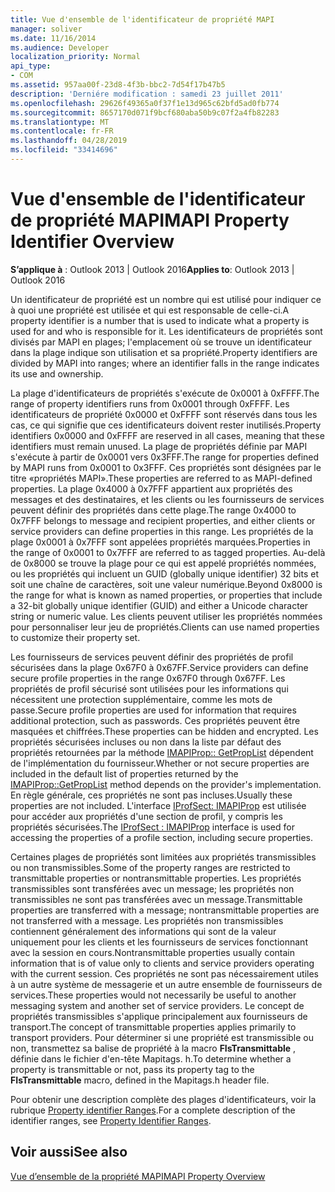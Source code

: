 ```yaml
---
title: Vue d'ensemble de l'identificateur de propriété MAPI
manager: soliver
ms.date: 11/16/2014
ms.audience: Developer
localization_priority: Normal
api_type:
- COM
ms.assetid: 957aa00f-23d8-4f3b-bbc2-7d54f17b47b5
description: 'Derniére modification : samedi 23 juillet 2011'
ms.openlocfilehash: 29626f49365a0f37f1e13d965c62bfd5ad0fb774
ms.sourcegitcommit: 8657170d071f9bcf680aba50b9c07f2a4fb82283
ms.translationtype: MT
ms.contentlocale: fr-FR
ms.lasthandoff: 04/28/2019
ms.locfileid: "33414696"
---
```

# <a name="mapi-property-identifier-overview"></a><span data-ttu-id="24795-103">Vue d'ensemble de l'identificateur de propriété MAPI</span><span class="sxs-lookup"><span data-stu-id="24795-103">MAPI Property Identifier Overview</span></span>

  
  
<span data-ttu-id="24795-104">**S’applique à** : Outlook 2013 | Outlook 2016</span><span class="sxs-lookup"><span data-stu-id="24795-104">**Applies to**: Outlook 2013 | Outlook 2016</span></span> 
  
<span data-ttu-id="24795-105">Un identificateur de propriété est un nombre qui est utilisé pour indiquer ce à quoi une propriété est utilisée et qui est responsable de celle-ci.</span><span class="sxs-lookup"><span data-stu-id="24795-105">A property identifier is a number that is used to indicate what a property is used for and who is responsible for it.</span></span> <span data-ttu-id="24795-106">Les identificateurs de propriétés sont divisés par MAPI en plages; l'emplacement où se trouve un identificateur dans la plage indique son utilisation et sa propriété.</span><span class="sxs-lookup"><span data-stu-id="24795-106">Property identifiers are divided by MAPI into ranges; where an identifier falls in the range indicates its use and ownership.</span></span> 
  
<span data-ttu-id="24795-107">La plage d'identificateurs de propriétés s'exécute de 0x0001 à 0xFFFF.</span><span class="sxs-lookup"><span data-stu-id="24795-107">The range of property identifiers runs from 0x0001 through 0xFFFF.</span></span> <span data-ttu-id="24795-108">Les identificateurs de propriété 0x0000 et 0xFFFF sont réservés dans tous les cas, ce qui signifie que ces identificateurs doivent rester inutilisés.</span><span class="sxs-lookup"><span data-stu-id="24795-108">Property identifiers 0x0000 and 0xFFFF are reserved in all cases, meaning that these identifiers must remain unused.</span></span> <span data-ttu-id="24795-109">La plage de propriétés définie par MAPI s'exécute à partir de 0x0001 vers 0x3FFF.</span><span class="sxs-lookup"><span data-stu-id="24795-109">The range for properties defined by MAPI runs from 0x0001 to 0x3FFF.</span></span> <span data-ttu-id="24795-110">Ces propriétés sont désignées par le titre «propriétés MAPI».</span><span class="sxs-lookup"><span data-stu-id="24795-110">These properties are referred to as MAPI-defined properties.</span></span> <span data-ttu-id="24795-111">La plage 0x4000 à 0x7FFF appartient aux propriétés des messages et des destinataires, et les clients ou les fournisseurs de services peuvent définir des propriétés dans cette plage.</span><span class="sxs-lookup"><span data-stu-id="24795-111">The range 0x4000 to 0x7FFF belongs to message and recipient properties, and either clients or service providers can define properties in this range.</span></span> <span data-ttu-id="24795-112">Les propriétés de la plage 0x0001 à 0x7FFF sont appelées propriétés marquées.</span><span class="sxs-lookup"><span data-stu-id="24795-112">Properties in the range of 0x0001 to 0x7FFF are referred to as tagged properties.</span></span> <span data-ttu-id="24795-113">Au-delà de 0x8000 se trouve la plage pour ce qui est appelé propriétés nommées, ou les propriétés qui incluent un GUID (globally unique identifier) 32 bits et soit une chaîne de caractères, soit une valeur numérique.</span><span class="sxs-lookup"><span data-stu-id="24795-113">Beyond 0x8000 is the range for what is known as named properties, or properties that include a 32-bit globally unique identifier (GUID) and either a Unicode character string or numeric value.</span></span> <span data-ttu-id="24795-114">Les clients peuvent utiliser les propriétés nommées pour personnaliser leur jeu de propriétés.</span><span class="sxs-lookup"><span data-stu-id="24795-114">Clients can use named properties to customize their property set.</span></span>
  
<span data-ttu-id="24795-115">Les fournisseurs de services peuvent définir des propriétés de profil sécurisées dans la plage 0x67F0 à 0x67FF.</span><span class="sxs-lookup"><span data-stu-id="24795-115">Service providers can define secure profile properties in the range 0x67F0 through 0x67FF.</span></span> <span data-ttu-id="24795-116">Les propriétés de profil sécurisé sont utilisées pour les informations qui nécessitent une protection supplémentaire, comme les mots de passe.</span><span class="sxs-lookup"><span data-stu-id="24795-116">Secure profile properties are used for information that requires additional protection, such as passwords.</span></span> <span data-ttu-id="24795-117">Ces propriétés peuvent être masquées et chiffrées.</span><span class="sxs-lookup"><span data-stu-id="24795-117">These properties can be hidden and encrypted.</span></span> <span data-ttu-id="24795-118">Les propriétés sécurisées incluses ou non dans la liste par défaut des propriétés retournées par la méthode [IMAPIProp:: GetPropList](imapiprop-getproplist.md) dépendent de l'implémentation du fournisseur.</span><span class="sxs-lookup"><span data-stu-id="24795-118">Whether or not secure properties are included in the default list of properties returned by the [IMAPIProp::GetPropList](imapiprop-getproplist.md) method depends on the provider's implementation.</span></span> <span data-ttu-id="24795-119">En règle générale, ces propriétés ne sont pas incluses.</span><span class="sxs-lookup"><span data-stu-id="24795-119">Usually these properties are not included.</span></span> <span data-ttu-id="24795-120">L'interface [IProfSect: IMAPIProp](iprofsectimapiprop.md) est utilisée pour accéder aux propriétés d'une section de profil, y compris les propriétés sécurisées.</span><span class="sxs-lookup"><span data-stu-id="24795-120">The [IProfSect : IMAPIProp](iprofsectimapiprop.md) interface is used for accessing the properties of a profile section, including secure properties.</span></span> 
  
<span data-ttu-id="24795-121">Certaines plages de propriétés sont limitées aux propriétés transmissibles ou non transmissibles.</span><span class="sxs-lookup"><span data-stu-id="24795-121">Some of the property ranges are restricted to transmittable properties or nontransmittable properties.</span></span> <span data-ttu-id="24795-122">Les propriétés transmissibles sont transférées avec un message; les propriétés non transmissibles ne sont pas transférées avec un message.</span><span class="sxs-lookup"><span data-stu-id="24795-122">Transmittable properties are transferred with a message; nontransmittable properties are not transferred with a message.</span></span> <span data-ttu-id="24795-123">Les propriétés non transmissibles contiennent généralement des informations qui sont de la valeur uniquement pour les clients et les fournisseurs de services fonctionnant avec la session en cours.</span><span class="sxs-lookup"><span data-stu-id="24795-123">Nontransmittable properties usually contain information that is of value only to clients and service providers operating with the current session.</span></span> <span data-ttu-id="24795-124">Ces propriétés ne sont pas nécessairement utiles à un autre système de messagerie et un autre ensemble de fournisseurs de services.</span><span class="sxs-lookup"><span data-stu-id="24795-124">These properties would not necessarily be useful to another messaging system and another set of service providers.</span></span> <span data-ttu-id="24795-125">Le concept de propriétés transmissibles s'applique principalement aux fournisseurs de transport.</span><span class="sxs-lookup"><span data-stu-id="24795-125">The concept of transmittable properties applies primarily to transport providers.</span></span> <span data-ttu-id="24795-126">Pour déterminer si une propriété est transmissible ou non, transmettez sa balise de propriété à la macro **FIsTransmittable** , définie dans le fichier d'en-tête Mapitags. h.</span><span class="sxs-lookup"><span data-stu-id="24795-126">To determine whether a property is transmittable or not, pass its property tag to the **FIsTransmittable** macro, defined in the Mapitags.h header file.</span></span> 
  
<span data-ttu-id="24795-127">Pour obtenir une description complète des plages d'identificateurs, voir la rubrique [Property identifier Ranges](property-identifier-ranges.md).</span><span class="sxs-lookup"><span data-stu-id="24795-127">For a complete description of the identifier ranges, see [Property Identifier Ranges](property-identifier-ranges.md).</span></span>
  
## <a name="see-also"></a><span data-ttu-id="24795-128">Voir aussi</span><span class="sxs-lookup"><span data-stu-id="24795-128">See also</span></span>



[<span data-ttu-id="24795-129">Vue d’ensemble de la propriété MAPI</span><span class="sxs-lookup"><span data-stu-id="24795-129">MAPI Property Overview</span></span>](mapi-property-overview.md)

